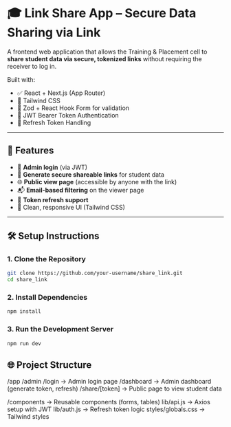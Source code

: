 # 🎓 Link Share App – Secure Data Sharing via Link

A frontend web application that allows the Training & Placement cell to **share student data via secure, tokenized links** without requiring the receiver to log in.

Built with:
- ✅ React + Next.js (App Router)
- 🎨 Tailwind CSS
- 🧾 Zod + React Hook Form for validation
- 🔐 JWT Bearer Token Authentication
- 🔁 Refresh Token Handling

---

## 🚀 Features

- 🔐 **Admin login** (via JWT)
- 🔗 **Generate secure shareable links** for student data
- 🌐 **Public view page** (accessible by anyone with the link)
- 📬 **Email-based filtering** on the viewer page
- 🔄 **Token refresh support**
- 🧼 Clean, responsive UI (Tailwind CSS)

---

## 🛠️ Setup Instructions

### 1. Clone the Repository

```bash
git clone https://github.com/your-username/share_link.git
cd share_link
```

### 2. Install Dependencies

```bash
npm install
```

### 3. Run the Development Server

```bash
npm run dev
```

## 🌐 Project Structure

/app
  /admin
    /login         → Admin login page
    /dashboard     → Admin dashboard (generate token, refresh)
  /share/[token]   → Public page to view student data

/components         → Reusable components (forms, tables)
lib/api.js          → Axios setup with JWT
lib/auth.js         → Refresh token logic
styles/globals.css  → Tailwind styles

